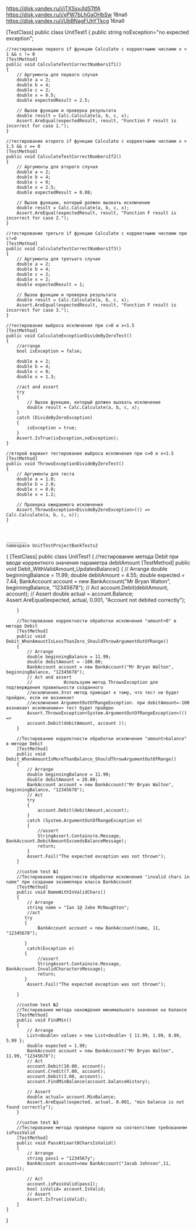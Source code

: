 https://disk.yandex.ru/i/jTXSsvJIdSTtfA        
https://disk.yandex.ru/i/xPW7bLhGaOHbSw        18лаб
https://disk.yandex.ru/i/UbBNagFUhYTkcg        16лаб


[TestClass]
public class UnitTest1
{
    public string noException="no expected exception";

    //тестирование первого if функции Calculate с корректными числами x < 1 && c != 0
    [TestMethod]
    public void CalculateTestCorrectNumbersIf1()
    {
        // Аргументы для первого случая
        double a = 2;
        double b = 4;
        double c = 2;
        double x = 0.5;
        double expectedResult = 2.5;

        // Вызов функции и проверка результата
        double result = Calc.Calculate(a, b, c, x);
        Assert.AreEqual(expectedResult, result, "Function F result is incorrect for case 1.");
    }

    //тестирование второго if функции Calculate с корректными числами x > 1.5 && c == 0
    [TestMethod]
    public void CalculateTestCorrectNumbersIf2()
    {
        // Аргументы для второго случая
        double a = 2;
        double b = 4;
        double c = 0;
        double x = 2.5;
        double expectedResult = 0.08;

        // Вызов функции, который должен вызвать исключение
        double result = Calc.Calculate(a, b, c, x);
        Assert.AreEqual(expectedResult, result, "Function F result is incorrect for case 2.");
    }

    //тестирование третьго if функции Calculate с корректными числами при с!=0
    [TestMethod]
    public void CalculateTestCorrectNumbersIf3()
    {
        // Аргументы для третьего случая
        double a = 2;
        double b = 4;
        double c = 2;
        double x = 2;
        double expectedResult = 1;

        // Вызов функции и проверка результата
        double result = Calc.Calculate(a, b, c, x);
        Assert.AreEqual(expectedResult, result, "Function F result is incorrect for case 3.");
    }

    //тестирование выброса исключения при с=0 и x<1.5
    [TestMethod]
    public void CalculateExceptionDivideByZeroTest()
    {
        //arrange
        bool isException = false;
    
        double a = 2;
        double b = 4;
        double c = 0;
        double x = 1.3;
        
        //act and assert
        try
        {
            // Вызов функции, который должен вызвать исключение
            double result = Calc.Calculate(a, b, c, x);
        }
        catch (DivideByZeroException)
        {
            isException = true;
        }
        Assert.IsTrue(isException,noException);         
    }

    //второй вариант тестирование выброса исключения при с=0 и x<1.5
    [TestMethod]
    public void ThrowsExceptionDivideByZeroTest()
    {
        // Аргументы для теста
        double a = 1.0;
        double b = 2.0;
        double c = 0.0;
        double x = 1.2;

        // Проверка ожидаемого исключения
        Assert.ThrowsException<DivideByZeroException>(() => Calc.Calculate(a, b, c, x));
    }



    ________
    namespace UnitTestProjectBankTests2
{
    [TestClass]
    public class UnitTest1
    {
        //тестирование метода Debit при вводе корректного значения параметра debitAmount
        [TestMethod]
        public void Debit_WithValidAmount_UpdatesBalance()
        {
            // Arrange
            double beginningBalance = 11.99;
            double debitAmount = 4.55;
            double expected = 7.44;
            BankAccount account = new BankAccount("Mr Bryan Walton", beginningBalance, "12345678");
            // Act
            account.Debit(debitAmount, account);
            // Assert
            double actual = account.Balance;
            Assert.AreEqual(expected, actual, 0.001, "Account not debited correctly");

        }

        //Тестирование корректности обработки исключения "amount<0" в методе Debit
        [TestMethod]
        public void Debit_WhenAmountIsLessThanZero_ShouldThrowArgumentOutOfRange()
        {
            // Arrange
            double beginningBalance = 11.99;
            double debitAmount = -100.00;
            BankAccount account = new BankAccount("Mr Bryan Walton", beginningBalance, "12345678");
            // Act and assert
            //            Используем метод ThrowsException для подтверждения правильности созданного
            //исключения.Этот метод приводит к тому, что тест не будет пройден, если не возникнет
            //исключения ArgumentOutOfRangeException. при debitAmount=-100 возникает исключение=> тест будет пройден
            Assert.ThrowsException<System.ArgumentOutOfRangeException>(() =>
            account.Debit(debitAmount, account ));
        }

        //Тестирование корректности обработки исключения "amount>balance" в методе Debit
        [TestMethod]
        public void Debit_WhenAmountIsMoreThanBalance_ShouldThrowArgumentOutOfRange()
        {
            // Arrange
            double beginningBalance = 11.99;
            double debitAmount = 20.00;
            BankAccount account = new BankAccount("Mr Bryan Walton", beginningBalance, "12345678");
            // Act 
            try
            {
                account.Debit(debitAmount,account);
            }
            catch (System.ArgumentOutOfRangeException e)
            {
                //assert
                StringAssert.Contains(e.Message, BankAccount.DebitAmountExceedsBalanceMessage);
                return;
            }
            Assert.Fail("The expected exception was not thrown");
        }

        //custom test №1
        //Тестирование корректности обработки исключения "invalid chars in name" при создании экземпляра класса BankAccount 
        [TestMethod]
        public void NameWithInValidChars()
        {
            // Arrange
            string name = "Ian 1@ Jake McNaughton";
            //act
           try 
           {
                BankAccount account = new BankAccount(name, 11, "12345678");
                
           }
            catch(Exception e)
           {
                //assert
                StringAssert.Contains(e.Message, BankAccount.InvalidCharactersMessage);
                return;
           }
            Assert.Fail("The expected exception was not thrown");

        }

        //custom test №2
        //Тестирование метода нахождения минимального значения на балансе
        [TestMethod]
        public void FindMin()
        {
            // Arrange
            List<double> values = new List<double> { 11.99, 1.99, 8.99, 5.99 };
            double expected = 1.99;
            BankAccount account = new BankAccount("Mr Bryan Walton", 11.99, "12345678");
            // Act
            account.Debit(10.00, account);
            account.Credit(7.00, account);
            account.Debit(3.00, account);
            account.FindMinBalance(account.balanceHistory);

            // Assert
            double actual= account.MinBalance;
            Assert.AreEqual(expected, actual, 0.001, "min balance is not found correctly");
        }

        //custom test №3
        //Тестирование метода проверки пароля на соответствие требованиям isPassValid 
        [TestMethod]
        public void PassAtLeart8CharsIsValid()
        {
            // Arrange
            string pass1 = "1234567y";
            BankAccount account=new BankAccount("Jacob Johnson",11, pass1);

            // Act
            account.isPassValid(pass1);
            bool isValid= account.IsValid;
            // Assert
            Assert.IsTrue(isValid);
        }
    }
}
